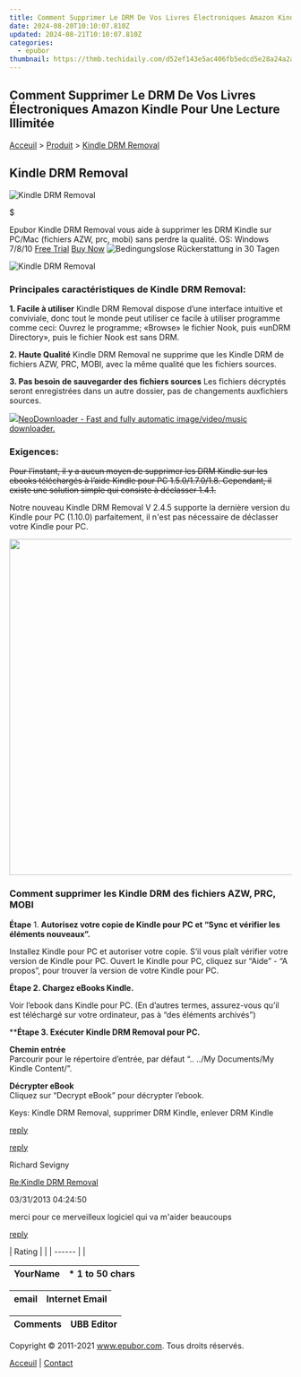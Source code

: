 ```yaml
---
title: Comment Supprimer Le DRM De Vos Livres Électroniques Amazon Kindle Pour Une Lecture Illimitée
date: 2024-08-20T10:10:07.810Z
updated: 2024-08-21T10:10:07.810Z
categories:
  - epubor
thumbnail: https://thmb.techidaily.com/d52ef143e5ac406fb5edcd5e28a24a2a1379f299efd751d4b382d0440e3e89ad.jpg
---
```


## Comment Supprimer Le DRM De Vos Livres Électroniques Amazon Kindle Pour Une Lecture Illimitée

[Acceuil](http://www.epubor.com/fr/) \> [Produit](https://tools.techidaily.com/epubor/products/) \> [Kindle DRM Removal](https://tools.techidaily.com/epubor/products/) 

## Kindle DRM Removal

![Kindle DRM Removal](https://www.epubor.com/images/remote/D4/1D/D41D8C_D41D8C_KindleDrmRemoval-box.jpg)

$

Epubor Kindle DRM Removal vous aide à supprimer les DRM Kindle sur PC/Mac (fichiers AZW, prc, mobi) sans perdre la qualité.  OS: Windows 7/8/10 [Free Trial](https://tools.techidaily.com/epubor/products/) [Buy Now](https://tools.techidaily.com/epubor/products/) ![Bedingungslose Rückerstattung in 30 Tagen](http://www.epubor.com/images/grarantee-s.gif) 

![Kindle DRM Removal](https://www.epubor.com/images/kindledrmremoval-screen.jpg)

### Principales caractéristiques de Kindle DRM Removal:

**1\. Facile à utiliser** 
Kindle DRM Removal dispose d’une interface intuitive et conviviale, donc tout le monde peut utiliser ce facile à utiliser programme comme ceci: Ouvrez le programme; «Browse» le fichier Nook, puis «unDRM Directory», puis le fichier Nook est sans DRM.

**2\. Haute Qualité** 
Kindle DRM Removal ne supprime que les Kindle DRM de fichiers AZW, PRC, MOBI, avec la même qualité que les fichiers sources.

**3\. Pas besoin de sauvegarder des fichiers sources** 
Les fichiers décryptés seront enregistrées dans un autre dossier, pas de changements auxfichiers sources.

<!-- affiliate ads begin -->
<a href="https://secure.2checkout.com/order/checkout.php?PRODS=4559731&QTY=1&AFFILIATE=108875&CART=1"><img src="http://www.neowise.com/images/nd-ss-w200.jpg" border="0">NeoDownloader - Fast and fully automatic image/video/music downloader. </a>
<!-- affiliate ads end -->
### Exigences:

~~Pour l’instant, il y a aucun moyen de supprimer les DRM Kindle sur les ebooks téléchargés à l’aide Kindle pour PC 1.5.0/1.7.0/1.8\. Cependant, il existe une solution simple qui consiste à déclasser 1.4.1\.~~ 

Notre nouveau Kindle DRM Removal V 2.4.5 supporte la dernière version du Kindle pour PC (1.10.0) parfaitement, il n'est pas nécessaire de déclasser votre Kindle pour PC.

<!-- affiliate ads begin -->
<a href="https://appsumo.8odi.net/c/5597632/2082535/7443" target="_top" id="2082535"><img src="//a.impactradius-go.com/display-ad/7443-2082535" border="0" alt="" width="1200" height="600"/></a><img height="0" width="0" src="https://appsumo.8odi.net/i/5597632/2082535/7443" style="position:absolute;visibility:hidden;" border="0" />
<!-- affiliate ads end -->
### Comment supprimer les Kindle DRM des fichiers AZW, PRC, MOBI

**Étape** 1\. **Autorisez votre copie de Kindle pour PC et “Sync et vérifier les éléments nouveaux”.**

Installez Kindle pour PC et autoriser votre copie. S’il vous plaît vérifier votre version de Kindle pour PC. Ouvert le Kindle pour PC, cliquez sur “Aide” - “A propos”, pour trouver la version de votre Kindle pour PC.

**Étape 2\. Chargez eBooks Kindle.**

Voir l’ebook dans Kindle pour PC. (En d’autres termes, assurez-vous qu’il est téléchargé sur votre ordinateur, pas à “des éléments archivés”)

****Étape 3. Exécuter Kindle DRM Removal pour PC.**

**Chemin entrée**  
Parcourir pour le répertoire d’entrée, par défaut “.. ../My Documents/My Kindle Content/”.

**Décrypter eBook**  
Cliquez sur “Decrypt eBook” pour décrypter l’ebook.

Keys: Kindle DRM Removal, supprimer DRM Kindle, enlever DRM Kindle

[reply](https://tools.techidaily.com/epubor/products/) 

[reply](https://tools.techidaily.com/epubor/products/) 

Richard Sevigny

[Re:Kindle DRM Removal](http://www.epubor.com/fr/#MysmsPostForm)

03/31/2013 04:24:50

merci pour ce merveilleux logiciel qui va m'aider beaucoups

[reply](https://tools.techidaily.com/epubor/products/) 

| Rating |  |
| ------ |  |

| YourName | \*  1 to 50 chars |
| -------- | ----------------- |

| email | Internet Email |
| ----- | -------------- |

| Comments | UBB Editor |
| -------- | ---------- |

Copyright © 2011-2021 www.epubor.com. Tous droits réservés. 

[Acceuil](http://www.epubor.com/fr/) | [Contact](http://www.epubor.com/fr/mailto:support@epubor.com)

<ins class="adsbygoogle"
     style="display:block"
     data-ad-format="autorelaxed"
     data-ad-client="ca-pub-7571918770474297"
     data-ad-slot="1223367746"></ins>



<ins class="adsbygoogle"
     style="display:block"
     data-ad-client="ca-pub-7571918770474297"
     data-ad-slot="8358498916"
     data-ad-format="auto"
     data-full-width-responsive="true"></ins>


